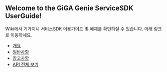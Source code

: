 **<h2>Welcome to the GiGA Genie ServiceSDK UserGuide!</h2>**
Wiki에서 기가지니 서비스SDK 이용가이드 및 예제를 확인하실 수 있습니다. 아래 링크로 이동하세요.

* [개요][1. 개요]
* [일반사항][2. 일반사항]
* [참고사항][5. 참고사항]
* [API 전체 보기][3. Namespace별 서비스 제공 목록]  


[What's New?]: https://github.com/GiGAGenie-ServiceSDK/UserGuide/wiki/What's-New%3F
[1. 개요]: https://github.com/GiGAGenie-ServiceSDK/UserGuide/wiki/%EA%B0%9C%EC%9A%94
[2. 일반사항]: https://github.com/GiGAGenie-ServiceSDK/UserGuide/wiki/%EC%9D%BC%EB%B0%98%EC%82%AC%ED%95%AD
[3. Namespace별 서비스 제공 목록]: https://github.com/GiGAGenie-ServiceSDK/UserGuide/wiki/API-%EC%A0%84%EC%B2%B4-%EB%B3%B4%EA%B8%B0
[4. API설명]: https://github.com/GiGAGenie-ServiceSDK/UserGuide/wiki/4.-API-%EC%84%A4%EB%AA%85
[5. 참고사항]: https://github.com/GiGAGenie-ServiceSDK/UserGuide/wiki/%EC%B0%B8%EA%B3%A0%EC%82%AC%ED%95%AD  
